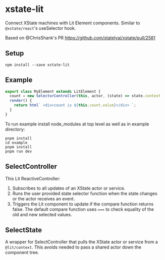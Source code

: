 # xstate-lit

Connect XState machines with Lit Element components. Similar to `@xstate/react`'s useSelector hook.

Based on @ChrisShank's PR https://github.com/statelyai/xstate/pull/2581

## Setup

`npm install --save xstate-lit`

## Example

```ts
export class MyElement extends LitElement {
  count = new SelectorController(this, actor, (state) => state.context.count);
  render() {
    return html` <div>count is ${this.count.value}</div> `;
  }
}
```

To run example install node_modules at top level as well as in example directory:

```
pnpm install
cd example
pnpm install
pnpm run dev
```

## SelectController

This Lit ReactiveController:

1. Subscribes to all updates of an XState actor or service.
1. Runs the user provided state selector function when the state changes or the actor receives an event.
1. Triggers the Lit component to update if the compare function returns false. The default compare function uses `===` to check equality of the old and new selected values.

## SelectState

A wrapper for SelectController that pulls the XState actor or service from a `@lit/context`. This avoids needed to pass a shared actor down the component tree.
